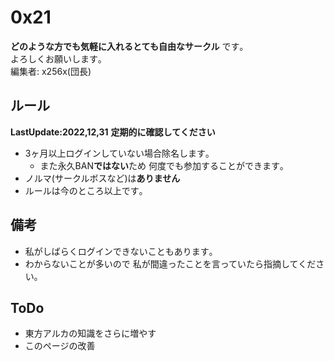 # 0x21
**どのような方でも気軽に入れるとても自由なサークル** です｡
<br>よろしくお願いします｡
<br>編集者: x256x(団長)

## ルール
**LastUpdate:2022,12,31**
**定期的に確認してください**
* 3ヶ月以上ログインしていない場合除名します｡
  * また永久BAN**ではない**ため 何度でも参加することができます｡
* ノルマ(サークルボスなど)は**ありません** 
* ルールは今のところ以上です｡

## 備考
* 私がしばらくログインできないこともあります｡
* わからないことが多いので 私が間違ったことを言っていたら指摘してください｡

## ToDo
* 東方アルカの知識をさらに増やす
* このページの改善
